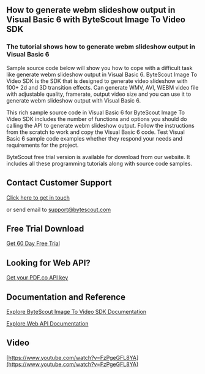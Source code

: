 ## How to generate webm slideshow output in Visual Basic 6 with ByteScout Image To Video SDK

### The tutorial shows how to generate webm slideshow output in Visual Basic 6

Sample source code below will show you how to cope with a difficult task like generate webm slideshow output in Visual Basic 6. ByteScout Image To Video SDK is the SDK that is designed to generate video slideshow with 100+ 2d and 3D transition effects. Can generate WMV, AVI, WEBM video file with adjustable quality, framerate, output video size and you can use it to generate webm slideshow output with Visual Basic 6.

This rich sample source code in Visual Basic 6 for ByteScout Image To Video SDK includes the number of functions and options you should do calling the API to generate webm slideshow output. Follow the instructions from the scratch to work and copy the Visual Basic 6 code. Test Visual Basic 6 sample code examples whether they respond your needs and requirements for the project.

ByteScout free trial version is available for download from our website. It includes all these programming tutorials along with source code samples.

## Contact Customer Support

[Click here to get in touch](https://bytescout.zendesk.com/hc/en-us/requests/new?subject=ByteScout%20Image%20To%20Video%20SDK%20Question)

or send email to [support@bytescout.com](mailto:support@bytescout.com?subject=ByteScout%20Image%20To%20Video%20SDK%20Question) 

## Free Trial Download

[Get 60 Day Free Trial](https://bytescout.com/download/web-installer?utm_source=github-readme)

## Looking for Web API? 

[Get your PDF.co API key](https://pdf.co/documentation/api?utm_source=github-readme)

## Documentation and Reference

[Explore ByteScout Image To Video SDK Documentation](https://bytescout.com/documentation/index.html?utm_source=github-readme)

[Explore Web API Documentation](https://pdf.co/documentation/api?utm_source=github-readme)

## Video

[https://www.youtube.com/watch?v=FzPgeGFL8YA](https://www.youtube.com/watch?v=FzPgeGFL8YA)